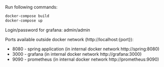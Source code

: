 Run following commands:

```bash
docker-compose build
docker-compose up
```

Login/password for grafana: admin/admin

Ports available outside docker network (http://localhost:{port}):
- 8080 - spring application (in internal docker network http://spring:8080)
- 3000 - grafana (in internal docker network http://grafana:3000)
- 9090 - prometheus (in internal docker network http://prometheus:9090)
